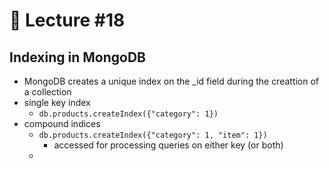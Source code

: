 📕 Lecture #18
===

## Indexing in MongoDB
- MongoDB creates a unique index on the \_id field during the creattion of a collection
- single key index
	- `db.products.createIndex({"category": 1})`
- compound indices
	- `db.products.createIndex({"category": 1, "item": 1})`
		- accessed for processing queries on either key (or both)
	- 